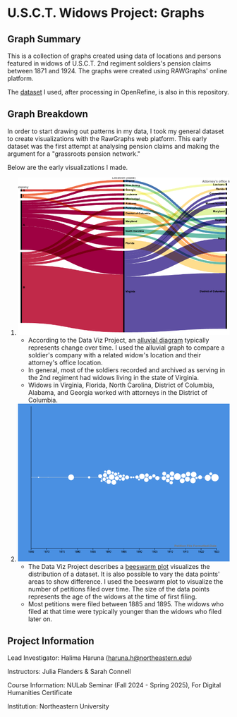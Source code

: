 # U.S.C.T. Widows Project: Graphs

## Graph Summary
This is a collection of graphs created using data of locations and persons featured in widows of U.S.C.T. 2nd regiment soldiers's pension claims between 1871 and 1924. The graphs were created using RAWGraphs' online platform.

The [dataset](https://github.com/hharuna/usct-widows/blob/main/4.%20Graphs/Graph-data-1-23-25-Sheet1-csv.csv) I used, after processing in OpenRefine, is also in this repository.

## Graph Breakdown

In order to start drawing out patterns in my data, I took my general dataset to create visualizations with the RawGraphs web platform. This early dataset was the first attempt at analysing pension claims and making the argument for a "grassroots pension network."

Below are the early visualizations I made.

1. ![Alluvial graph connecting company in regiment, to widow location and attorney's office location](https://github.com/hharuna/usct-widows/blob/main/4.%20Graphs/company_widowstate_attorneystate.png)
    - According to the Data Viz Project, an [alluvial diagram](https://datavizproject.com/data-type/alluvial-diagram/) typically represents change over time. I used the alluvial graph to compare a soldier's company with a related widow's location and their attorney's office location.
    - In  general, most of the soldiers recorded and archived as serving in the 2nd regiment had widows living in the state of Virginia.
    - Widows in Virginia, Florida, North Carolina, District of Columbia, Alabama, and Georgia  worked with attorneys in the District of Columbia.
1.  ![Beeswarm plot on correlation between age and date of widow's petition filing](https://github.com/hharuna/usct-widows/blob/main/4.%20Graphs/petition_file_vs_age.png) 
    - The Data Viz Project describes a [beeswarm plot](https://datavizproject.com/data-type/beeswarm-blot/) visualizes the distribution of a dataset. It is also possible to vary the data points' areas to show difference. I used the beeswarm plot to visualize the number of petitions filed over time. The size of the data points represents the age of the widows at the time of first filing.
    - Most petitions were filed between 1885 and 1895. The widows who filed at that time were typically younger than the widows who filed later on.  

## Project  Information
Lead Investigator: Halima Haruna (haruna.h@northeastern.edu)

Instructors: Julia Flanders & Sarah Connell

Course Information: NULab Seminar (Fall 2024 - Spring 2025), For Digital Humanities Certificate

Institution: Northeastern University
